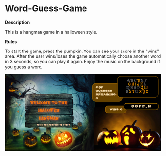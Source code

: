 # Word-Guess-Game

**Description**

This is a hangman game in a halloween style.

**Rules**

To start the game, press the pumpkin.
You can see your score in the "wins" area. After the user wins/loses the game automatically choose another word in 3 seconds, so you can play it again. Enjoy the music on the background if you guess a word.

![screenshot](assets/images/screencapture.png)
